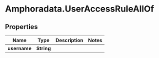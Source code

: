 # Amphoradata.UserAccessRuleAllOf

## Properties

Name | Type | Description | Notes
------------ | ------------- | ------------- | -------------
**username** | **String** |  | 


